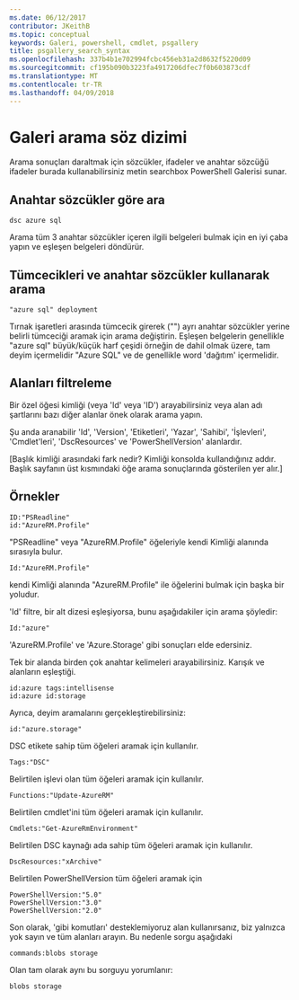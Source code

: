 ```yaml
---
ms.date: 06/12/2017
contributor: JKeithB
ms.topic: conceptual
keywords: Galeri, powershell, cmdlet, psgallery
title: psgallery_search_syntax
ms.openlocfilehash: 337b4b1e702994fcbc456eb31a2d8632f5220d09
ms.sourcegitcommit: cf195b090b3223fa4917206dfec7f0b603873cdf
ms.translationtype: MT
ms.contentlocale: tr-TR
ms.lasthandoff: 04/09/2018
---
```

# <a name="gallery-search-syntax"></a>Galeri arama söz dizimi

Arama sonuçları daraltmak için sözcükler, ifadeler ve anahtar sözcüğü ifadeler burada kullanabilirsiniz metin searchbox PowerShell Galerisi sunar.

## <a name="search-by-keywords"></a>Anahtar sözcükler göre ara

    dsc azure sql

Arama tüm 3 anahtar sözcükler içeren ilgili belgeleri bulmak için en iyi çaba yapın ve eşleşen belgeleri döndürür.

## <a name="search-using-phrases-and-keywords"></a>Tümcecikleri ve anahtar sözcükler kullanarak arama

    "azure sql" deployment

Tırnak işaretleri arasında tümcecik girerek ("") ayrı anahtar sözcükler yerine belirli tümceciği aramak için arama değiştirin.
Eşleşen belgelerin genellikle "azure sql" büyük/küçük harf çeşidi örneğin de dahil olmak üzere, tam deyim içermelidir "Azure SQL" ve de genellikle word 'dağıtım' içermelidir.

## <a name="filtering-on-fields"></a>Alanları filtreleme

Bir özel öğesi kimliği (veya 'Id' veya 'ID') arayabilirsiniz veya alan adı şartlarını bazı diğer alanlar önek olarak arama yapın.

Şu anda aranabilir 'Id', 'Version', 'Etiketleri', 'Yazar', 'Sahibi', 'İşlevleri', 'Cmdlet'leri', 'DscResources' ve 'PowerShellVersion' alanlardır.

[Başlık kimliği arasındaki fark nedir? Kimliği konsolda kullandığınız addır. Başlık sayfanın üst kısmındaki öğe arama sonuçlarında gösterilen yer alır.]

## <a name="examples"></a>Örnekler

    ID:"PSReadline"
    id:"AzureRM.Profile"

"PSReadline" veya "AzureRM.Profile" öğeleriyle kendi Kimliği alanında sırasıyla bulur.

    Id:"AzureRM.Profile"

kendi Kimliği alanında "AzureRM.Profile" ile öğelerini bulmak için başka bir yoludur.

'Id' filtre, bir alt dizesi eşleşiyorsa, bunu aşağıdakiler için arama şöyledir:

    Id:"azure"

'AzureRM.Profile' ve 'Azure.Storage' gibi sonuçları elde edersiniz.

Tek bir alanda birden çok anahtar kelimeleri arayabilirsiniz. Karışık ve alanların eşleştiği.

    id:azure tags:intellisense
    id:azure id:storage

Ayrıca, deyim aramalarını gerçekleştirebilirsiniz:

    id:"azure.storage"


DSC etikete sahip tüm öğeleri aramak için kullanılır.

    Tags:"DSC"

Belirtilen işlevi olan tüm öğeleri aramak için kullanılır.

    Functions:"Update-AzureRM"

Belirtilen cmdlet'ini tüm öğeleri aramak için kullanılır.

    Cmdlets:"Get-AzureRmEnvironment"

Belirtilen DSC kaynağı ada sahip tüm öğeleri aramak için kullanılır.

    DscResources:"xArchive"

Belirtilen PowerShellVersion tüm öğeleri aramak için

    PowerShellVersion:"5.0"
    PowerShellVersion:"3.0"
    PowerShellVersion:"2.0"


Son olarak, 'gibi komutları' desteklemiyoruz alan kullanırsanız, biz yalnızca yok sayın ve tüm alanları arayın. Bu nedenle sorgu aşağıdaki

    commands:blobs storage

Olan tam olarak aynı bu sorguyu yorumlanır:

    blobs storage